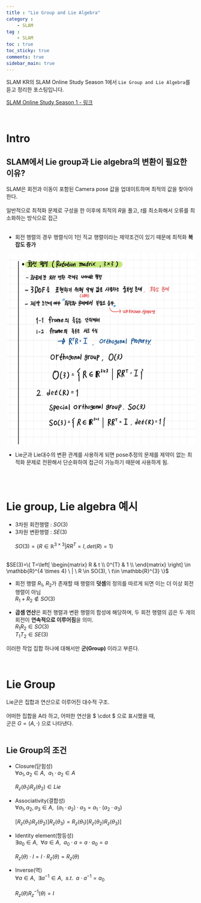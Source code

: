 ```yaml
---
title : "Lie Group and Lie Algebra"
category :
    - SLAM
tag :
    - SLAM
toc : true
toc_sticky: true
comments: true
sidebar_main: true
---
```

SLAM KR의 SLAM Online Study Season 1에서 `Lie Group and Lie Algebra`를 듣고 정리한 포스팅입니다.

[SLAM Online Study Season 1 - 링크](https://www.youtube.com/watch?v=_uLRPqjdHjk&list=PLubUquiqNQdOTNocmWCSWk9ZaWhV7ubCD&index=6)

<br>

# Intro
## SLAM에서 Lie group과 Lie algebra의 변환이 필요한 이유?
SLAM은 회전과 이동이 포함된 Camera pose 값을 업데이트하며 최적의 값을 찾아야한다.<br><br>
일반적으로 최적화 문제로 구성을 한 이후에 최적의 $R$을 풀고, $t$를 최소화해서 오류를 최소화하는 방식으로 접근<br><br>

- 회전 행렬의 경우 행렬식이 1인 직교 행렬이라는 제약조건이 있기 때문에 최적화 **복잡도 증가**
<p align="center"><img src="/MyPDF/lie(1).jpg" width = "500" ></p>

- Lie군과 Lie대수의 변환 관계를 사용하게 되면 pose추정의 문제를 제약이 없는 최적화 문제로 전환해서 단순화하여 접근이 가능하기 때문에 사용하게 됨.

<br><br>

# Lie group, Lie algebra 예시
- 3차원 회전행렬 : $SO(3)$
- 3차원 변환행렬 : $SE(3)$
<br><br>
$SO(3)=\{ R \in \mathbb{R}^{3 \times 3} | RR^T=I, det(R)=1 \}$
<br>
$SE(3)=\{ T=\left[
\begin{matrix}
    R & t \\
    0^{T} & 1 \\
\end{matrix}
\right]
 \in \mathbb{R}^{4 \times 4} \ | \ 
 R \in SO(3), \ t\in \mathbb{R}^{3} \}$

<br>

- 회전 행렬 $R_1, \ R_2$가 존재할 때 행렬의 **덧셈**의 정의를 따르게 되면 이는 더 이상 회전행렬이 아님<br>
$R_1+R_2 \notin SO(3)$

- **곱셈 연산**은 회전 행렬과 변환 행렬의 합성에 해당하며, 두 회전 행렬의 곱은 두 개의 회전이 **연속적으로 이루어짐**을 의미.<br>
$R_1R_2 \in SO(3)$<br>
$T_1T_2 \in SE(3)$

이러한 작업 집합 하나에 대해서만 **군(Group)** 이라고 부른다.

<br>

# Lie Group
Lie군은 집합과 연산으로 이루어진 대수적 구조.<br><br>
어떠한 집합을 A라 하고, 어떠한 연산을 $ \cdot $ 으로 표시했을 때,<br>
군은 $G = (A, \cdot)$ 으로 나타낸다.<br><br>

## Lie Group의 조건

- Closure(닫힘성)<br>
$\forall a_1,a_2 \in A, \ \ a_1 \cdot a_2 \in A$ <br><br>
$R_z(\theta_1)R_z(\theta_2) \in Lie$

- Associativity(결합성)<br>
$\forall a_1,a_2,a_3 \in A, \ \ (a_1 \cdot a_2)\cdot a_3=a_1 \cdot (a_2\cdot a_3)$ <br><br>
$[R_z(\theta_1)R_z(\theta_2)]R_z(\theta_3)=R_z(\theta_1)[R_z(\theta_2)R_z(\theta_3)]$

- Identity element(항등성)<br>
$\exists a_0 \in A, \ \ \forall a \in A, \ \ a_0 \cdot a = a \cdot a_0 = a$<br><br>
$R_z(\theta) \cdot I = I \cdot R_z(\theta)=R_z(\theta)$

- Inverse(역)<br>
$\forall a \in A, \ \ \exists a^{-1} \in A, \ \ s.t. \ \ a \cdot a^{-1}=a_0$<br><br>
$R_z(\theta)R_z^{-1}(\theta) = I$
